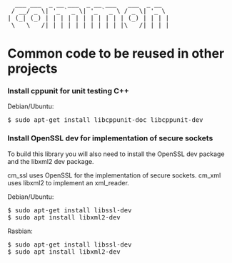 <pre>
  ___ ___  _ __ ___  _ __ ___   ___  _ __
 / __/ _ \| '_ ` _ \| '_ ` _ \ / _ \| '_ \
| (_| (_) | | | | | | | | | | | (_) | | | |
 \___\___/|_| |_| |_|_| |_| |_|\___/|_| |_|
</pre>

# Common code to be reused in other projects



### Install cppunit for unit testing C++

Debian/Ubuntu:
<pre>
$ sudo apt-get install libcppunit-doc libcppunit-dev
</pre>

### Install OpenSSL dev for implementation of secure sockets

To build this library you will also need to install the OpenSSL dev package
and the libxml2 dev package.

cm_ssl uses OpenSSL for the implementation of secure sockets.
cm_xml uses libxml2 to implement an xml_reader.


Debian/Ubuntu:
<pre>
$ sudo apt-get install libssl-dev
$ sudo apt install libxml2-dev
</pre>

Rasbian:
<pre>
$ sudo apt-get install libssl-dev
$ sudo apt install libxml2-dev
</pre>

